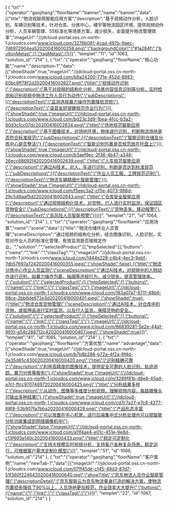 [
	{
		"txt":"{\"operator\":\"gaojihang\",\"floorName\":\"banner\",\"name\":\"banner\",\"data\":[{\"title\":\"物流视联网智能应用方案\",\"description\":\"基于视频动作分析，人脸识别，车辆识别等技术，针对仓库、分拣中心，楼宇等物流园区环境，提供视频动作分析，人员车辆管理、5S标准化等场景方案，减少损失，全面提升物流管理效率\",\"imageUrl\":\"//jdcloud-portal.oss.cn-north-1.jcloudcs.com/www.jcloud.com/3276b081-4cad-497b-9aec-7d6972904ea520200416000258.png\",\"backgroundColor\":\"#1a284f\",\"buttonMetas\":[],\"tagMetas\":[]}]}",
		"templet":"11",
		"id":1063,
		"solution_id":"214"
	},
	{
		"txt":"{\"operator\":\"gaojihang\",\"floorName\":\"核心功能\",\"name\":\"description-1\",\"data\":[{\"showShade\":true,\"imageUrl\":\"//jdcloud-portal.oss.cn-north-1.jcloudcs.com/www.jcloud.com/b9a24200-771e-452d-8983-60bc9ff78f2d20200416002627.png\",\"title\":\"视频动作识别\",\"description\":\"基于对视频的结构化分析、场景内容信息识别等分析，实时检测和识别视频中物流工作人员行为动作\",\"subDescriptions\":[{\"descriptionText\":\"监测违规暴力操作包裹降低货损\"},{\"descriptionText\":\"语音友好提醒规范作业行为\"}]},{\"showShade\":true,\"imageUrl\":\"//jdcloud-portal.oss.cn-north-1.jcloudcs.com/www.jcloud.com/bd23c3d9-1bea-4fcc-b3a2-90d3c1cc07dc20200416002634.png\",\"title\":\"场地规范智能应用\",\"description\":\"基于图像技术，对场地环境，物体进行识别，判断物流场地是否符合标准规范\",\"subDescriptions\":[{\"descriptionText\":\"智能识别仓储及分拣中心是否整洁\"},{\"descriptionText\":\"智能识别包裹是否规范放在托盘上\"}]},{\"showShade\":true,\"imageUrl\":\"//jdcloud-portal.oss.cn-north-1.jcloudcs.com/www.jcloud.com/b3aef9ec-2f36-4b47-a348-26ecc68692f420200416002639.png\",\"title\":\"人车规范智能应用\",\"description\":\"通过AI技术，对人，车进行识别，判断是否达到标准规范\",\"subDescriptions\":[{\"descriptionText\":\"作业人员工服、工牌规范识别\"},{\"descriptionText\":\"物流车辆精细化智能管理\"}]},{\"showShade\":true,\"imageUrl\":\"//jdcloud-portal.oss.cn-north-1.jcloudcs.com/www.jcloud.com/f5eec3a2-cf5e-4073-986d-29c548aaf5d220200416002643.png\",\"title\":\"仓库安全智能应用\",\"description\":\"通过视频结构化技术，对货物，行人进行实时监测，保证园区货物安全\",\"subDescriptions\":[{\"descriptionText\":\"货物丢失、移动报警\"},{\"descriptionText\":\"高风险人员智能预警\"}]}]}",
		"templet":"21",
		"id":1064,
		"solution_id":"214"
	},
	{
		"txt":"{\"operator\":\"gaojihang\",\"floorName\":\"应用场景\",\"name\":\"scene\",\"data\":[{\"title\":\"物流仓储作业人员管理\",\"sceneDescription\":\"通过视频的结构化分析，结合图像识别，人脸识别，实现对作业人员的标准化管理，有效监测是否按规定作业。\",\"solution\":\"\",\"selectedProduct\":[],\"tmpSelected\":[],\"buttons\":{\"name\":\"\",\"link\":\"\",\"classTag\":\"\"},\"imageUrl\":\"//jdcloud-portal.oss.cn-north-1.jcloudcs.com/www.jcloud.com/1444e228-c4b4-4ec3-9ebf-7db57697a72420200416000355.jpeg\",\"showShade\":false},{\"title\":\"物流分拣中心作业人员监测\",\"sceneDescription\":\"通过AI技术，对视频中的人物动作进行识别，如暴力操作包裹，抽烟等违规行为，减少损失，提高管理效率。\",\"solution\":\"\",\"selectedProduct\":[],\"tmpSelected\":[],\"buttons\":{\"name\":\"\",\"link\":\"\",\"classTag\":\"\"},\"imageUrl\":\"//jdcloud-portal.oss.cn-north-1.jcloudcs.com/www.jcloud.com/183a07a7-8711-48b6-98ce-2bb6de672e3d20200416000401.jpeg\",\"showShade\":true},{\"title\":\"物流仓库货物管理\",\"sceneDescription\":\"通过AI技术，对仓库中的货物，或抵押品进行实时监测，以及行人监测，保障货物的安全。\",\"solution\":\"\",\"selectedProduct\":[],\"tmpSelected\":[],\"buttons\":{\"name\":\"\",\"link\":\"\",\"classTag\":\"\"},\"imageUrl\":\"//jdcloud-portal.oss.cn-north-1.jcloudcs.com/www.jcloud.com/86839281-5e2e-44a1-9910-a54c288712c420200416000407.jpeg\",\"showShade\":true}]}",
		"templet":"41",
		"id":1065,
		"solution_id":"214"
	},
	{
		"txt":"{\"operator\":\"gaojihang\",\"floorName\":\"方案优势\",\"name\":\"advantage\",\"data\":[{\"showShade\":true,\"imageUrl\":\"//jdcloud-portal.oss.cn-north-1.jcloudcs.com/www.jcloud.com/b7b8b286-b72a-4f2a-9f4d-2e35d85c430020200416000420.png\",\"title\":\"识别精确可靠\",\"description\":\"利用高精度的图像技术，提供安全可靠的人脸识别、轨迹追踪、暴力分拣等服务\"},{\"showShade\":true,\"imageUrl\":\"//jdcloud-portal.oss.cn-north-1.jcloudcs.com/www.jcloud.com/3289f81b-d6e8-45ad-a7cf-ffcc9707469720200416000425.png\",\"title\":\"分析结果多样\",\"description\":\"从动作、图像等多维度分析视频，理解视频内容，每路摄像头可输出多种结果\"},{\"showShade\":true,\"imageUrl\":\"//jdcloud-portal.oss.cn-north-1.jcloudcs.com/www.jcloud.com/cd7c7a27-e7c6-4277-88f8-53b907fa7bba20200416000429.png\",\"title\":\"产品形态丰富\",\"description\":\"可以放置在中心机房，进行后端集中式分析处理也可以把智能分析功能集成到网络摄像机中\"},{\"showShade\":false,\"imageUrl\":\"//jdcloud-portal.oss.cn-north-1.jcloudcs.com/www.jcloud.com/a11f4ae4-e01c-451e-9e8d-c13f693e140c20200416000433.png\",\"title\":\"稳定可定制化\",\"description\":\"支持大规模实时视频分析，支持客户各种复杂场景，稳定运行，可根据客户需求定制化模型\"}]}",
		"templet":"51",
		"id":1066,
		"solution_id":"214"
	},
	{
		"txt":"{\"operator\":\"gaojihang\",\"floorName\":\"客户案例\",\"name\":\"newTab-1\",\"data\":[{\"imageUrl\":\"//jdcloud-portal.oss.cn-north-1.jcloudcs.com/www.jcloud.com/07ff45de-c145-49d3-87d7-51f360f2246420200416000640.jpg\",\"showTitle\":\"京东物流人员作业智能管理\",\"descriptionDetail\":\"京东智联云为京东物流量身打造的解决方案，使物流包裹损失降低了90%以上，人员场地更加规范，作业效率大大提升\",\"buttons\":{\"name\":\"\",\"link\":\"\",\"classTag\":\"\"}}]}",
		"templet":"22",
		"id":1067,
		"solution_id":"214"
	}
]